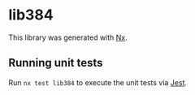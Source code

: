 # lib384

This library was generated with [Nx](https://nx.dev).

## Running unit tests

Run `nx test lib384` to execute the unit tests via [Jest](https://jestjs.io).
